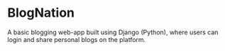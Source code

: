 # BlogNation
A basic blogging web-app built using Django (Python), where users can login and share personal blogs on the platform.
